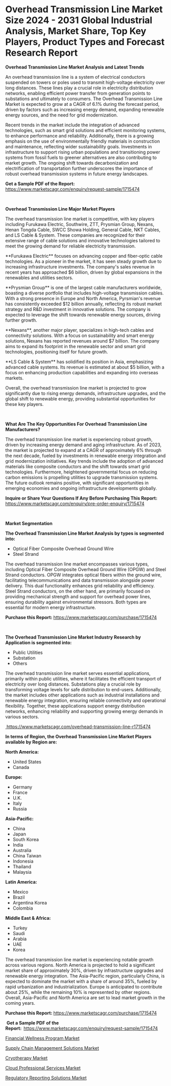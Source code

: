 <p><h1>Overhead Transmission Line Market Size 2024 - 2031 Global Industrial Analysis, Market Share, Top Key Players, Product Types and Forecast Research Report</h1></p><p><strong>Overhead Transmission Line Market Analysis and Latest Trends</strong></p>
<p><p>An overhead transmission line is a system of electrical conductors suspended on towers or poles used to transmit high-voltage electricity over long distances. These lines play a crucial role in electricity distribution networks, enabling efficient power transfer from generation points to substations and ultimately to consumers. The Overhead Transmission Line Market is expected to grow at a CAGR of 6.1% during the forecast period, driven by factors such as increasing energy demand, expanding renewable energy sources, and the need for grid modernization.</p><p>Recent trends in the market include the integration of advanced technologies, such as smart grid solutions and efficient monitoring systems, to enhance performance and reliability. Additionally, there is a growing emphasis on the use of environmentally friendly materials in construction and maintenance, reflecting wider sustainability goals. Investments in infrastructure to support rising urban populations and transitioning power systems from fossil fuels to greener alternatives are also contributing to market growth. The ongoing shift towards decarbonization and electrification of transportation further underscores the importance of robust overhead transmission systems in future energy landscapes.</p></p>
<p><strong>Get a Sample PDF of the Report:&nbsp;</strong> <a href="https://www.marketscagr.com/enquiry/request-sample/1715474?utm_campaign=1773&utm_medium=2&utm_source=Github&utm_content=ia&utm_term=23102024&utm_id=overhead-transmission-line">https://www.marketscagr.com/enquiry/request-sample/1715474</a></p>
<p>&nbsp;</p>
<p><strong>Overhead Transmission Line Major Market Players</strong></p>
<p><p>The overhead transmission line market is competitive, with key players including Furukawa Electric, Southwire, ZTT, Prysmian Group, Nexans, Henan Tongda Cable, SWCC Showa Holding, General Cable, NKT Cables, and LS Cable & System. These companies are recognized for their extensive range of cable solutions and innovative technologies tailored to meet the growing demand for reliable electricity transmission.</p><p>**Furukawa Electric** focuses on advancing copper and fiber-optic cable technologies. As a pioneer in the market, it has seen steady growth due to increasing infrastructure investments. The company's sales revenue in recent years has approached $6 billion, driven by global expansions in the renewables and utilities sectors.</p><p>**Prysmian Group** is one of the largest cable manufacturers worldwide, boasting a diverse portfolio that includes high-voltage transmission cables. With a strong presence in Europe and North America, Pyrsmian's revenue has consistently exceeded $12 billion annually, reflecting its robust market strategy and R&D investment in innovative solutions. The company is expected to leverage the shift towards renewable energy sources, driving further growth.</p><p>**Nexans**, another major player, specializes in high-tech cables and connectivity solutions. With a focus on sustainability and smart energy solutions, Nexans has reported revenues around $7 billion. The company aims to expand its footprint in the renewable sector and smart grid technologies, positioning itself for future growth.</p><p>**LS Cable & System** has solidified its position in Asia, emphasizing advanced cable systems. Its revenue is estimated at about $5 billion, with a focus on enhancing production capabilities and expanding into overseas markets.</p><p>Overall, the overhead transmission line market is projected to grow significantly due to rising energy demands, infrastructure upgrades, and the global shift to renewable energy, providing substantial opportunities for these key players.</p></p>
<p>&nbsp;</p>
<p><strong>What Are The Key Opportunities For Overhead Transmission Line Manufacturers?</strong></p>
<p><p>The overhead transmission line market is experiencing robust growth, driven by increasing energy demand and aging infrastructure. As of 2023, the market is projected to expand at a CAGR of approximately 6% through the next decade, fueled by investments in renewable energy integration and grid modernization initiatives. Key trends include the adoption of advanced materials like composite conductors and the shift towards smart grid technologies. Furthermore, heightened governmental focus on reducing carbon emissions is propelling utilities to upgrade transmission systems. The future outlook remains positive, with significant opportunities in emerging economies and ongoing infrastructure developments globally.</p></p>
<p><strong>Inquire or Share Your Questions If Any Before Purchasing This Report:</strong> <a href="https://www.marketscagr.com/enquiry/pre-order-enquiry/1715474?utm_campaign=1773&utm_medium=2&utm_source=Github&utm_content=ia&utm_term=23102024&utm_id=overhead-transmission-line">https://www.marketscagr.com/enquiry/pre-order-enquiry/1715474</a></p>
<p>&nbsp;</p>
<p><strong>Market Segmentation</strong></p>
<p><strong>The Overhead Transmission Line Market Analysis by types is segmented into:</strong></p>
<p><ul><li>Optical Fiber Composite Overhead Ground Wire</li><li>Steel Strand</li></ul></p>
<p><p>The overhead transmission line market encompasses various types, including Optical Fiber Composite Overhead Ground Wire (OPGW) and Steel Strand conductors. OPGW integrates optical fibers within the ground wire, facilitating telecommunications and data transmission alongside power delivery. This dual functionality enhances grid reliability and efficiency. Steel Strand conductors, on the other hand, are primarily focused on providing mechanical strength and support for overhead power lines, ensuring durability against environmental stressors. Both types are essential for modern energy infrastructure.</p></p>
<p><strong>Purchase this Report:&nbsp;</strong><a href="https://www.marketscagr.com/purchase/1715474?utm_campaign=1773&utm_medium=2&utm_source=Github&utm_content=ia&utm_term=23102024&utm_id=overhead-transmission-line">https://www.marketscagr.com/purchase/1715474</a></p>
<p>&nbsp;</p>
<p><strong>The Overhead Transmission Line Market Industry Research by Application is segmented into:</strong></p>
<p><ul><li>Public Utilities</li><li>Substation</li><li>Others</li></ul></p>
<p><p>The overhead transmission line market serves essential applications, primarily within public utilities, where it facilitates the efficient transport of electricity over long distances. Substations play a crucial role by transforming voltage levels for safe distribution to end-users. Additionally, the market includes other applications such as industrial installations and renewable energy integration, ensuring reliable connectivity and operational flexibility. Together, these applications support energy distribution networks, enhancing reliability and supporting growing energy demands in various sectors.</p></p>
<p><a href="https://www.marketscagr.com/overhead-transmission-line-r1715474?utm_campaign=1773&utm_medium=2&utm_source=Github&utm_content=ia&utm_term=23102024&utm_id=overhead-transmission-line">&nbsp;https://www.marketscagr.com/overhead-transmission-line-r1715474</a></p>
<p><strong>In terms of Region, the Overhead Transmission Line Market Players available by Region are:</strong></p>
<p>
    <p> <strong> North America: </strong>
        <ul>
            <li>United States</li>
            <li>Canada</li>
        </ul>
        </p> 
    <p> <strong> Europe: </strong>
        <ul>
            <li>Germany</li>
            <li>France</li>
            <li>U.K.</li>
            <li>Italy</li>
            <li>Russia</li>
        </ul>
        </p> 
    <p> <strong> Asia-Pacific: </strong>
        <ul>
            <li>China</li>
            <li>Japan</li>
            <li>South Korea</li>
            <li>India</li>
            <li>Australia</li>
            <li>China Taiwan</li>
            <li>Indonesia</li>
            <li>Thailand</li>
            <li>Malaysia</li>
        </ul>
        </p> 
    <p> <strong> Latin America: </strong>
        <ul>
            <li>Mexico</li>
            <li>Brazil</li>
            <li>Argentina Korea</li>
            <li>Colombia</li>
        </ul>
        </p> 
    <p> <strong> Middle East & Africa: </strong>
        <ul>
            <li>Turkey</li>
            <li>Saudi</li>
            <li>Arabia</li>
            <li>UAE</li>
            <li>Korea</li>
        </ul>
    </p>
    </p>
<p><p>The overhead transmission line market is experiencing notable growth across various regions. North America is projected to hold a significant market share of approximately 30%, driven by infrastructure upgrades and renewable energy integration. The Asia-Pacific region, particularly China, is expected to dominate the market with a share of around 35%, fueled by rapid urbanization and industrialization. Europe is anticipated to contribute about 25%, while the remaining 10% is represented by other regions. Overall, Asia-Pacific and North America are set to lead market growth in the coming years.</p></p>
<p><strong>Purchase this Report: </strong><a href="https://www.marketscagr.com/purchase/1715474?utm_campaign=1773&utm_medium=2&utm_source=Github&utm_content=ia&utm_term=23102024&utm_id=overhead-transmission-line">https://www.marketscagr.com/purchase/1715474</a></p>
<p>&nbsp;<strong>Get a Sample PDF of the Report:&nbsp;&nbsp;</strong><a href="https://www.marketscagr.com/enquiry/request-sample/1715474?utm_campaign=1773&utm_medium=2&utm_source=Github&utm_content=ia&utm_term=23102024&utm_id=overhead-transmission-line">https://www.marketscagr.com/enquiry/request-sample/1715474</a></p>
<p><strong></strong></p>
<p><p><a href="https://www.linkedin.com/pulse/strategic-roadmap-success-global-financial-wellness-program-adqpe?utm_campaign=1773&utm_medium=2&utm_source=Github&utm_content=ia&utm_term=23102024&utm_id=overhead-transmission-line">Financial Wellness Program Market</a></p><p><a href="https://www.linkedin.com/pulse/insights-supply-chain-management-solutions-market-players-ckkee?utm_campaign=1773&utm_medium=2&utm_source=Github&utm_content=ia&utm_term=23102024&utm_id=overhead-transmission-line">Supply Chain Management Solutions Market</a></p><p><a href="https://www.linkedin.com/pulse/future-innovation-global-cryotherapy-market-growth-opportunities-dhqle?utm_campaign=1773&utm_medium=2&utm_source=Github&utm_content=ia&utm_term=23102024&utm_id=overhead-transmission-line">Cryotherapy Market</a></p><p><a href="https://www.linkedin.com/pulse/cloud-professional-services-market-report-product-type-end-use-fxmwe?utm_campaign=1773&utm_medium=2&utm_source=Github&utm_content=ia&utm_term=23102024&utm_id=overhead-transmission-line">Cloud Professional Services Market</a></p><p><a href="https://www.linkedin.com/pulse/regulatory-reporting-solutions-market-evolution-global-trends-bck1e?utm_campaign=1773&utm_medium=2&utm_source=Github&utm_content=ia&utm_term=23102024&utm_id=overhead-transmission-line">Regulatory Reporting Solutions Market</a></p></p>